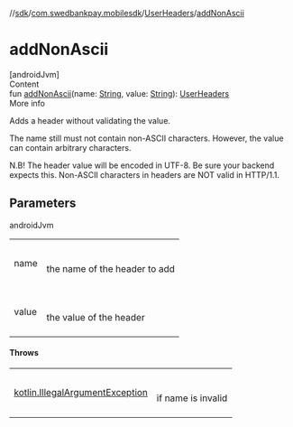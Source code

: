 //[sdk](../../../index.md)/[com.swedbankpay.mobilesdk](../index.md)/[UserHeaders](index.md)/[addNonAscii](add-non-ascii.md)



# addNonAscii  
[androidJvm]  
Content  
fun [addNonAscii](add-non-ascii.md)(name: [String](https://kotlinlang.org/api/latest/jvm/stdlib/kotlin/-string/index.html), value: [String](https://kotlinlang.org/api/latest/jvm/stdlib/kotlin/-string/index.html)): [UserHeaders](index.md)  
More info  


Adds a header without validating the value.



The name still must not contain non-ASCII characters. However, the value can contain arbitrary characters.



N.B! The header value will be encoded in UTF-8. Be sure your backend expects this. Non-ASCII characters in headers are NOT valid in HTTP/1.1.



## Parameters  
  
androidJvm  
  
| | |
|---|---|
| <a name="com.swedbankpay.mobilesdk/UserHeaders/addNonAscii/#kotlin.String#kotlin.String/PointingToDeclaration/"></a>name| <a name="com.swedbankpay.mobilesdk/UserHeaders/addNonAscii/#kotlin.String#kotlin.String/PointingToDeclaration/"></a><br><br>the name of the header to add<br><br>|
| <a name="com.swedbankpay.mobilesdk/UserHeaders/addNonAscii/#kotlin.String#kotlin.String/PointingToDeclaration/"></a>value| <a name="com.swedbankpay.mobilesdk/UserHeaders/addNonAscii/#kotlin.String#kotlin.String/PointingToDeclaration/"></a><br><br>the value of the header<br><br>|
  


#### Throws  
  
| | |
|---|---|
| <a name="com.swedbankpay.mobilesdk/UserHeaders/addNonAscii/#kotlin.String#kotlin.String/PointingToDeclaration/"></a>[kotlin.IllegalArgumentException](https://kotlinlang.org/api/latest/jvm/stdlib/kotlin/-illegal-argument-exception/index.html)| <a name="com.swedbankpay.mobilesdk/UserHeaders/addNonAscii/#kotlin.String#kotlin.String/PointingToDeclaration/"></a><br><br>if name is invalid<br><br>|
  



